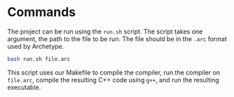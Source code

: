 # Commands

The project can be run using the `run.sh` script. The script takes one argument, the path to the file to be run. The file should be in the `.arc` format used by Archetype.

```bash
bash run.sh file.arc
```

This script uses our Makefile to compile the compiler, run the compiler on `file.arc`, compile the resulting C++ code using `g++`, and run the resulting executable.
